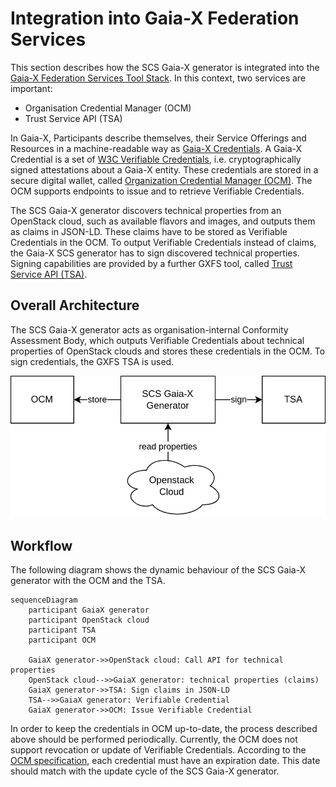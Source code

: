 # Integration into Gaia-X Federation Services

This section describes how the SCS Gaia-X generator is integrated into
the [Gaia-X Federation Services Tool Stack](https://www.gxfs.eu/specifications/).
In this context, two services are important:

- Organisation Credential Manager (OCM)
- Trust Service API (TSA)

In Gaia-X, Participants describe themselves, their Service Offerings and
Resources in a machine-readable way as
[Gaia-X Credentials](https://gitlab.com/gaia-x/glossary/-/blob/main/docs/Gaia-X_credentials.md).
A Gaia-X Credential is
a set of [W3C Verifiable Credentials](https://www.w3.org/TR/vc-data-model/),
i.e. cryptographically
signed attestations about a Gaia-X entity. These credentials are stored in a
secure digital wallet, called
[Organization Credential Manager (OCM)](https://www.gxfs.eu/organizational-credential-manager/).
The OCM supports
endpoints to issue and to retrieve Verifiable
Credentials.

The SCS Gaia-X generator discovers technical properties from an OpenStack cloud,
such as available flavors and images,
and outputs them as claims in JSON-LD. These claims have to be stored as
Verifiable Credentials in the OCM. To output
Verifiable Credentials instead of claims, the Gaia-X SCS generator has to sign
discovered technical properties. Signing
capabilities are provided by a further GXFS tool,
called [Trust Service API (TSA)](https://www.gxfs.eu/trust-services-api/).

## Overall Architecture

The SCS Gaia-X generator acts as organisation-internal Conformity Assessment
Body, which outputs Verifiable Credentials
about technical properties of OpenStack clouds and stores these credentials in
the OCM. To sign credentials, the GXFS
TSA is used.

![xfsc-Architecture](figures/architecure-xfsc.png "Integration of SCS Gaia-X Generator into XFSC Landscape")

## Workflow

The following diagram shows the dynamic behaviour of the SCS Gaia-X generator
with the OCM and the TSA.

```mermaid
sequenceDiagram
    participant GaiaX generator
    participant OpenStack cloud
    participant TSA
    participant OCM

    GaiaX generator->>OpenStack cloud: Call API for technical properties
    OpenStack cloud-->>GaiaX generator: technical properties (claims)
    GaiaX generator->>TSA: Sign claims in JSON-LD
    TSA-->>GaiaX generator: Verifiable Credential
    GaiaX generator->>OCM: Issue Verifiable Credential
```

In order to keep the credentials in OCM up-to-date, the process described above
should be performed periodically.
Currently, the OCM does not support revocation or update of Verifiable
Credentials. According to the [
OCM specification](https://www.gxfs.eu/download/1746/), each credential must
have an expiration date. This date should
match with the update cycle of
the SCS Gaia-X generator.
